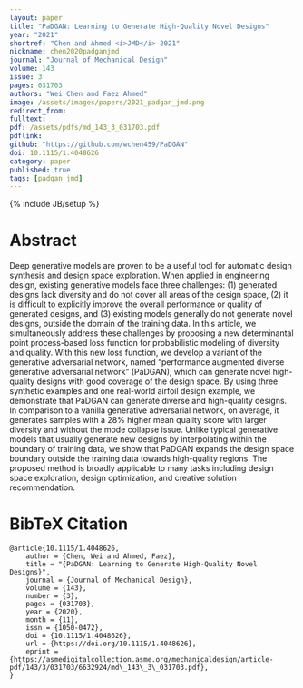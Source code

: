 ```yaml
---
layout: paper
title: "PaDGAN: Learning to Generate High-Quality Novel Designs"
year: "2021"
shortref: "Chen and Ahmed <i>JMD</i> 2021"
nickname: chen2020padganjmd
journal: "Journal of Mechanical Design"
volume: 143
issue: 3
pages: 031703
authors: "Wei Chen and Faez Ahmed"
image: /assets/images/papers/2021_padgan_jmd.png
redirect_from: 
fulltext: 
pdf: /assets/pdfs/md_143_3_031703.pdf
pdflink: 
github: "https://github.com/wchen459/PaDGAN"
doi: 10.1115/1.4048626
category: paper
published: true
tags: [padgan_jmd]
---
```

{% include JB/setup %}

# Abstract 

Deep generative models are proven to be a useful tool for automatic design synthesis and design space exploration. When applied in engineering design, existing generative models face three challenges: (1) generated designs lack diversity and do not cover all areas of the design space, (2) it is difficult to explicitly improve the overall performance or quality of generated designs, and (3) existing models generally do not generate novel designs, outside the domain of the training data. In this article, we simultaneously address these challenges by proposing a new determinantal point process-based loss function for probabilistic modeling of diversity and quality. With this new loss function, we develop a variant of the generative adversarial network, named “performance augmented diverse generative adversarial network” (PaDGAN), which can generate novel high-quality designs with good coverage of the design space. By using three synthetic examples and one real-world airfoil design example, we demonstrate that PaDGAN can generate diverse and high-quality designs. In comparison to a vanilla generative adversarial network, on average, it generates samples with a 28%
 higher mean quality score with larger diversity and without the mode collapse issue. Unlike typical generative models that usually generate new designs by interpolating within the boundary of training data, we show that PaDGAN expands the design space boundary outside the training data towards high-quality regions. The proposed method is broadly applicable to many tasks including design space exploration, design optimization, and creative solution recommendation.




# BibTeX Citation

```
@article{10.1115/1.4048626,
    author = {Chen, Wei and Ahmed, Faez},
    title = "{PaDGAN: Learning to Generate High-Quality Novel Designs}",
    journal = {Journal of Mechanical Design},
    volume = {143},
    number = {3},
    pages = {031703},
    year = {2020},
    month = {11},
    issn = {1050-0472},
    doi = {10.1115/1.4048626},
    url = {https://doi.org/10.1115/1.4048626},
    eprint = {https://asmedigitalcollection.asme.org/mechanicaldesign/article-pdf/143/3/031703/6632924/md\_143\_3\_031703.pdf},
}
```
